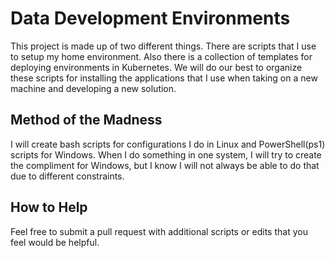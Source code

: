 # Data Development Environments
This project is made up of two different things. There are scripts that I use to setup my home environment. Also there is a collection of templates for deploying environments in Kubernetes. We will do our best to organize these scripts for installing the applications that I use when taking on a new machine and developing a new solution.

## Method of the Madness
I will create bash scripts for configurations I do in Linux and PowerShell(ps1) scripts for Windows. When I do something in one system, I will try to create the compliment for Windows, but I know I will not always be able to do that due to different constraints. 

## How to Help

Feel free to submit a pull request with additional scripts or edits that you feel would be helpful.
